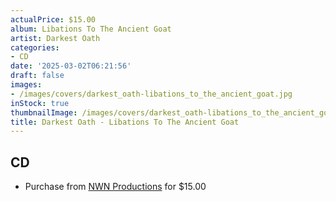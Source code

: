 ```yaml
---
actualPrice: $15.00
album: Libations To The Ancient Goat
artist: Darkest Oath
categories:
- CD
date: '2025-03-02T06:21:56'
draft: false
images:
- /images/covers/darkest_oath-libations_to_the_ancient_goat.jpg
inStock: true
thumbnailImage: /images/covers/darkest_oath-libations_to_the_ancient_goat-thumb.jpg
title: Darkest Oath - Libations To The Ancient Goat
---
```


## CD
* Purchase from [NWN Productions](http://shop.nwnprod.com/index.php?route=product/product&path=93&product_id=55261&sort=pd.name&order=ASC) for $15.00
